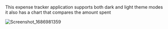 This expense tracker application supports both dark and light theme modes it also has a chart that compares the amount spent



![Screenshot_1686981359](https://github.com/tejaspalyekar/expense_tracker/assets/66875860/54bc03b3-2831-479f-b0bc-48c0f6529d86)



